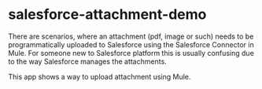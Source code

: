 # salesforce-attachment-demo
There are scenarios, where an attachment (pdf, image or such) needs to be programmatically uploaded to Salesforce using the Salesforce Connector in Mule. For someone new to Salesforce platform this is usually confusing due to the way Salesforce manages the attachments.

This app shows a way to upload attachment using Mule.
